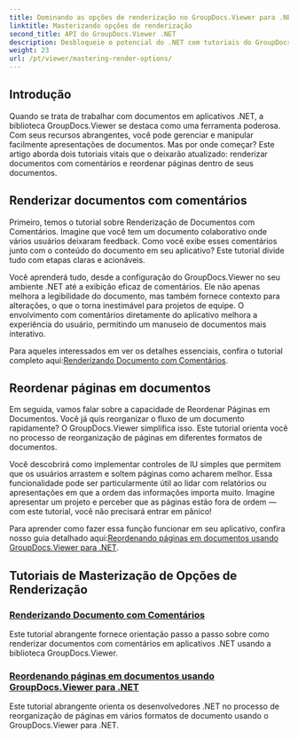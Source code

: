 ```yaml
---
title: Dominando as opções de renderização no GroupDocs.Viewer para .NET
linktitle: Masterizando opções de renderização
second_title: API do GroupDocs.Viewer .NET
description: Desbloqueie o potencial do .NET com tutoriais do GroupDocs.Viewer. Aprenda a renderizar documentos, gerenciar comentários e reordenar páginas sem esforço.
weight: 23
url: /pt/viewer/mastering-render-options/
---
```

## Introdução

Quando se trata de trabalhar com documentos em aplicativos .NET, a biblioteca GroupDocs.Viewer se destaca como uma ferramenta poderosa. Com seus recursos abrangentes, você pode gerenciar e manipular facilmente apresentações de documentos. Mas por onde começar? Este artigo aborda dois tutoriais vitais que o deixarão atualizado: renderizar documentos com comentários e reordenar páginas dentro de seus documentos.

## Renderizar documentos com comentários

Primeiro, temos o tutorial sobre Renderização de Documentos com Comentários. Imagine que você tem um documento colaborativo onde vários usuários deixaram feedback. Como você exibe esses comentários junto com o conteúdo do documento em seu aplicativo? Este tutorial divide tudo com etapas claras e acionáveis.

Você aprenderá tudo, desde a configuração do GroupDocs.Viewer no seu ambiente .NET até a exibição eficaz de comentários. Ele não apenas melhora a legibilidade do documento, mas também fornece contexto para alterações, o que o torna inestimável para projetos de equipe. O envolvimento com comentários diretamente do aplicativo melhora a experiência do usuário, permitindo um manuseio de documentos mais interativo.

 Para aqueles interessados em ver os detalhes essenciais, confira o tutorial completo aqui:[Renderizando Documento com Comentários](./rendering-document-comments/).

## Reordenar páginas em documentos

Em seguida, vamos falar sobre a capacidade de Reordenar Páginas em Documentos. Você já quis reorganizar o fluxo de um documento rapidamente? O GroupDocs.Viewer simplifica isso. Este tutorial orienta você no processo de reorganização de páginas em diferentes formatos de documentos.

Você descobrirá como implementar controles de IU simples que permitem que os usuários arrastem e soltem páginas como acharem melhor. Essa funcionalidade pode ser particularmente útil ao lidar com relatórios ou apresentações em que a ordem das informações importa muito. Imagine apresentar um projeto e perceber que as páginas estão fora de ordem — com este tutorial, você não precisará entrar em pânico!

 Para aprender como fazer essa função funcionar em seu aplicativo, confira nosso guia detalhado aqui:[Reordenando páginas em documentos usando GroupDocs.Viewer para .NET](./reordering-pages-in-document/).

## Tutoriais de Masterização de Opções de Renderização
### [Renderizando Documento com Comentários](./rendering-document-comments/)
Este tutorial abrangente fornece orientação passo a passo sobre como renderizar documentos com comentários em aplicativos .NET usando a biblioteca GroupDocs.Viewer.
### [Reordenando páginas em documentos usando GroupDocs.Viewer para .NET](./reordering-pages-in-document/)
Este tutorial abrangente orienta os desenvolvedores .NET no processo de reorganização de páginas em vários formatos de documento usando o GroupDocs.Viewer para .NET.